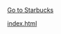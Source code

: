 [Go to Starbucks](https://yoonadev.github.io/html_css_starbucks/index.html)


[index.html](index.html)

